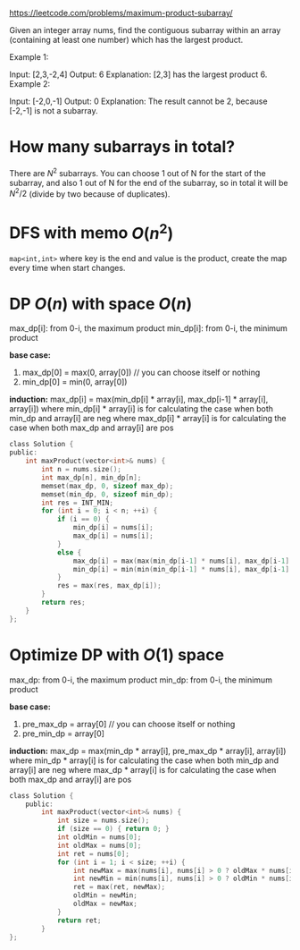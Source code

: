 https://leetcode.com/problems/maximum-product-subarray/

Given an integer array nums, find the contiguous subarray within an array (containing at least one number) which has the largest product.

Example 1:

Input: [2,3,-2,4]
Output: 6
Explanation: [2,3] has the largest product 6.
Example 2:

Input: [-2,0,-1]
Output: 0
Explanation: The result cannot be 2, because [-2,-1] is not a subarray.

# How many subarrays in total?

There are $N^2$ subarrays. You can choose 1 out of N for the start of the subarray, and also 1 out of N for the end of the subarray, so in total it will be $N^2 / 2$ (divide by two because of duplicates).

# DFS with memo $O(n^2)$

`map<int,int>` where key is the end and value is the product, create the map every time when start changes.

# DP $O(n)$ with space $O(n)$

max_dp[i]: from 0-i, the maximum product
min_dp[i]: from 0-i, the minimum product

**base case:**
1. max_dp[0] = max(0, array[0]) // you can choose itself or nothing
2. min_dp[0] = min(0, array[0])

**induction:**
max_dp[i] = max(min_dp[i] * array[i], max_dp[i-1] * array[i], array[i])
where min_dp[i] * array[i] is for calculating the case when both min_dp and array[i] are neg
where max_dp[i] * array[i] is for calculating the case when both max_dp and array[i] are pos

```c
class Solution {
public:
    int maxProduct(vector<int>& nums) {
        int n = nums.size();
        int max_dp[n], min_dp[n];
        memset(max_dp, 0, sizeof max_dp);
        memset(min_dp, 0, sizeof min_dp);
        int res = INT_MIN;
        for (int i = 0; i < n; ++i) {
            if (i == 0) {
                min_dp[i] = nums[i];
                max_dp[i] = nums[i];
            }
            else {
                max_dp[i] = max(max(min_dp[i-1] * nums[i], max_dp[i-1] * nums[i]), nums[i]);
                min_dp[i] = min(min(min_dp[i-1] * nums[i], max_dp[i-1] * nums[i]), nums[i]);
            }
            res = max(res, max_dp[i]);
        }
        return res;
    }
};
```

# Optimize DP with $O(1)$ space

max_dp: from 0-i, the maximum product
min_dp: from 0-i, the minimum product

**base case:**
1. pre_max_dp = array[0] // you can choose itself or nothing
2. pre_min_dp = array[0]

**induction:**
max_dp = max(min_dp * array[i], pre_max_dp * array[i], array[i])
where min_dp * array[i] is for calculating the case when both min_dp and array[i] are neg
where max_dp * array[i] is for calculating the case when both max_dp and array[i] are pos

```c
class Solution {
    public:
        int maxProduct(vector<int>& nums) {
            int size = nums.size();
            if (size == 0) { return 0; }
            int oldMin = nums[0];
            int oldMax = nums[0];
            int ret = nums[0];
            for (int i = 1; i < size; ++i) {
                int newMax = max(nums[i], nums[i] > 0 ? oldMax * nums[i] : oldMin * nums[i]);
                int newMin = min(nums[i], nums[i] > 0 ? oldMin * nums[i] : oldMax * nums[i]);
                ret = max(ret, newMax);
                oldMin = newMin;
                oldMax = newMax;
            }
            return ret;
        }
};

```

